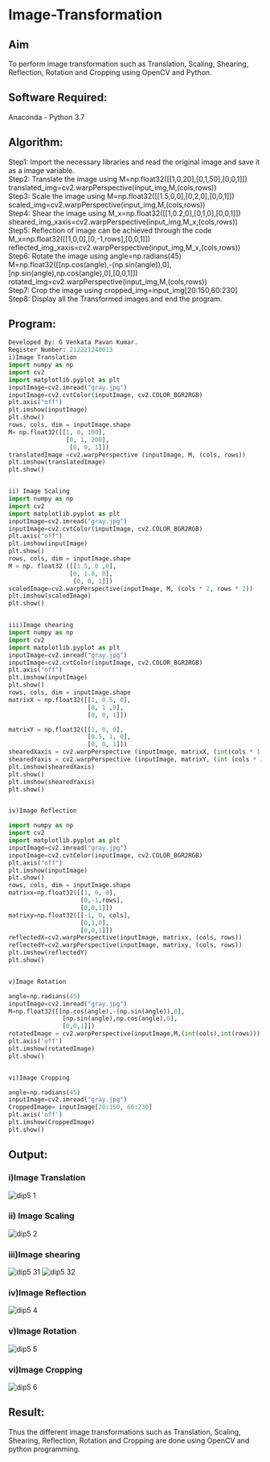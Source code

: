 # Image-Transformation
## Aim
To perform image transformation such as Translation, Scaling, Shearing, Reflection, Rotation and Cropping using OpenCV and Python.

## Software Required:
Anaconda - Python 3.7

## Algorithm:
Step1:
Import the necessary libraries and read the original image and save it as a image variable.
<br>
Step2:
Translate the image using M=np.float32([[1,0,20],[0,1,50],[0,0,1]]) translated_img=cv2.warpPerspective(input_img,M,(cols,rows))
<br>
Step3:
Scale the image using M=np.float32([[1.5,0,0],[0,2,0],[0,0,1]]) scaled_img=cv2.warpPerspective(input_img,M,(cols,rows))
<br>
Step4:
Shear the image using M_x=np.float32([[1,0.2,0],[0,1,0],[0,0,1]]) sheared_img_xaxis=cv2.warpPerspective(input_img,M_x,(cols,rows))
<br>
Step5:
Reflection of image can be achieved through the code M_x=np.float32([[1,0,0],[0,-1,rows],[0,0,1]]) reflected_img_xaxis=cv2.warpPerspective(input_img,M_x,(cols,rows))
<br>
Step6:
Rotate the image using angle=np.radians(45) M=np.float32([[np.cos(angle),-(np.sin(angle)),0],[np.sin(angle),np.cos(angle),0],[0,0,1]]) rotated_img=cv2.warpPerspective(input_img,M,(cols,rows))
<br>
Step7:
Crop the image using cropped_img=input_img[20:150,60:230]
<br>
Step8:
Display all the Transformed images and end the program.
<br>
## Program:
```python
Developed By: G Venkata Pavan Kumar.
Register Number: 212221240013
i)Image Translation
import numpy as np
import cv2
import matplotlib.pyplot as plt
inputImage=cv2.imread("gray.jpg")
inputImage=cv2.cvtColor(inputImage, cv2.COLOR_BGR2RGB)
plt.axis("off")
plt.imshow(inputImage)
plt.show()
rows, cols, dim = inputImage.shape
M= np.float32([[1, 0, 100],
                [0, 1, 200],
                 [0, 0, 1]])
translatedImage =cv2.warpPerspective (inputImage, M, (cols, rows))
plt.imshow(translatedImage)
plt.show()


ii) Image Scaling
import numpy as np
import cv2
import matplotlib.pyplot as plt
inputImage=cv2.imread("gray.jpg")
inputImage=cv2.cvtColor(inputImage, cv2.COLOR_BGR2RGB)
plt.axis("off")
plt.imshow(inputImage)
plt.show()
rows, cols, dim = inputImage.shape
M = np. float32 ([[1.5, 0 ,0],
                 [0, 1.8, 0],
                  [0, 0, 1]])
scaledImage=cv2.warpPerspective(inputImage, M, (cols * 2, rows * 2))
plt.imshow(scaledImage)
plt.show()


iii)Image shearing
import numpy as np
import cv2
import matplotlib.pyplot as plt
inputImage=cv2.imread("gray.jpg")
inputImage=cv2.cvtColor(inputImage, cv2.COLOR_BGR2RGB)
plt.axis("off")
plt.imshow(inputImage)
plt.show()
rows, cols, dim = inputImage.shape
matrixX = np.float32([[1, 0.5, 0],
                      [0, 1 ,0],
                      [0, 0, 1]])

matrixY = np.float32([[1, 0, 0],
                      [0.5, 1, 0],
                      [0, 0, 1]])
shearedXaxis = cv2.warpPerspective (inputImage, matrixX, (int(cols * 1.5), int (rows * 1.5)))
shearedYaxis = cv2.warpPerspective (inputImage, matrixY, (int (cols * 1.5), int (rows * 1.5)))
plt.imshow(shearedXaxis)
plt.show()
plt.imshow(shearedYaxis)
plt.show()


iv)Image Reflection

import numpy as np
import cv2
import matplotlib.pyplot as plt
inputImage=cv2.imread("gray.jpg")
inputImage=cv2.cvtColor(inputImage, cv2.COLOR_BGR2RGB)
plt.axis("off")
plt.imshow(inputImage)
plt.show()
rows, cols, dim = inputImage.shape
matrixx=np.float32([[1, 0, 0],
                    [0,-1,rows],
                    [0,0,1]])
matrixy=np.float32([[-1, 0, cols],
                    [0,1,0],
                    [0,0,1]])
reflectedX=cv2.warpPerspective(inputImage, matrixx, (cols, rows))
reflectedY=cv2.warpPerspective(inputImage, matrixy, (cols, rows))
plt.imshow(reflectedY)
plt.show()


v)Image Rotation

angle=np.radians(45)
inputImage=cv2.imread("gray.jpg")
M=np.float32([[np.cos(angle),-(np.sin(angle)),0],
               [np.sin(angle),np.cos(angle),0],
               [0,0,1]])
rotatedImage = cv2.warpPerspective(inputImage,M,(int(cols),int(rows)))
plt.axis('off')
plt.imshow(rotatedImage)
plt.show()


vi)Image Cropping

angle=np.radians(45)
inputImage=cv2.imread("gray.jpg")
CroppedImage= inputImage[20:150, 60:230]
plt.axis('off')
plt.imshow(CroppedImage)
plt.show()
```
## Output:
### i)Image Translation
![dip5 1](https://user-images.githubusercontent.com/94827772/167064533-ec21fa26-cf9a-4307-b47f-dce47a6166eb.png)


### ii) Image Scaling
![dip5 2](https://user-images.githubusercontent.com/94827772/167064564-6e9f86ff-8680-4eb6-8530-0651660f2ceb.png)


### iii)Image shearing
![dip5 31](https://user-images.githubusercontent.com/94827772/167064593-d64cfac0-ccac-45d0-963c-da282258d2b4.png)
![dip5 32](https://user-images.githubusercontent.com/94827772/167064595-b7332d37-76b4-444f-811a-985d5e33ff67.png)


### iv)Image Reflection
![dip5 4](https://user-images.githubusercontent.com/94827772/167064620-f3c48dec-f7d4-4e28-8cc2-16a5bf0a4608.png)


### v)Image Rotation
![dip5 5](https://user-images.githubusercontent.com/94827772/167064644-521a280e-3b84-49d3-a0c8-9ad6f1f49be5.png)


### vi)Image Cropping
![dip5 6](https://user-images.githubusercontent.com/94827772/167064655-be8d0cd6-910a-42a5-9b49-ddb0a348d8ec.png)



## Result: 

Thus the different image transformations such as Translation, Scaling, Shearing, Reflection, Rotation and Cropping are done using OpenCV and python programming.
